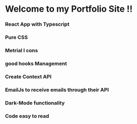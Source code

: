 # Welcome to my Portfolio Site !!

### React App with Typescript

### Pure CSS

### Metrial I cons

### good hooks Management

### Create Context API

### EmailJs to receive emails through their API

### Dark-Mode functionality

### Code easy to read

